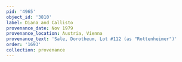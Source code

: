 ```yaml
---
pid: '4965'
object_id: '3810'
label: Diana and Callisto
provenance_date: Nov 1979
provenance_location: Austria, Vienna
provenance_text: 'Sale, Dorotheum, Lot #112 (as "Rottenheimer")'
order: '1693'
collection: provenance
---
```

